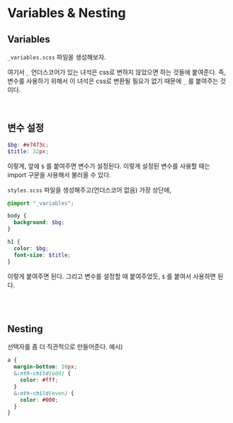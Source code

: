 # Variables & Nesting

## Variables

`_variables.scss` 파일을 생성해보자.

여기서 `_` 언더스코어가 있는 녀석은 css로 변하지 않았으면 하는 것들에 붙여준다. 즉, 변수를 사용하기 위해서 이 녀석은 css로 변환될 필요가 없기 때문에 `_` 를 붙여주는 것이다.

<br/>

## 변수 설정

```scss
$bg: #e7473c;
$title: 32px;
```

이렇게, 앞에 `$` 를 붙여주면 변수가 설정된다. 이렇게 설정된 변수를 사용할 때는 import 구문을 사용해서 불러올 수 있다.

`styles.scss` 파일을 생성해주고(언더스코어 없음) 가장 상단에,

```scss
@import "_variables";

body {
  background: $bg;
}

h1 {
  color: $bg;
  font-size: $title;
}
```

이렇게 붙여주면 된다. 그리고 변수를 설정할 때 붙여주었듯, `$` 를 붙여서 사용하면 된다.

<br/>

<br/>

## Nesting

선택자를 좀 더 직관적으로 만들어준다. 예시)

```scss
a {
  margin-bottom: 10px;
  &:nth-child(odd) {
    color: #fff;
  }
  &:nth-child(even) {
    color: #000;
  }
}
```

